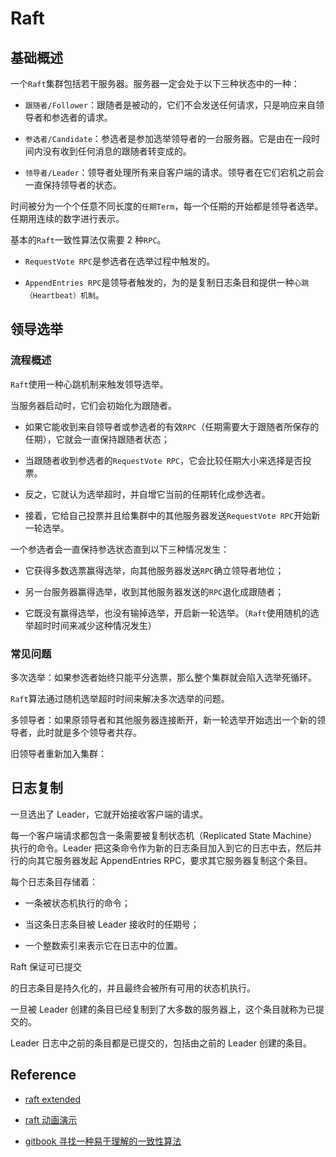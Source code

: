 # Raft

## 基础概述

一个`Raft`集群包括若干服务器。服务器一定会处于以下三种状态中的一种：

+ `跟随者/Follower`：跟随者是被动的，它们不会发送任何请求，只是响应来自领导者和参选者的请求。

+ `参选者/Candidate`：参选者是参加选举领导者的一台服务器。它是由在一段时间内没有收到任何消息的跟随者转变成的。

+ `领导者/Leader`：领导者处理所有来自客户端的请求。领导者在它们宕机之前会一直保持领导者的状态。

时间被分为一个个任意不同长度的`任期Term`，每一个任期的开始都是领导者选举。任期用连续的数字进行表示。

基本的`Raft`一致性算法仅需要 2 种`RPC`。

+ `RequestVote RPC`是参选者在选举过程中触发的。

+ `AppendEntries RPC`是领导者触发的，为的是复制日志条目和提供一种`心跳（Heartbeat）机制`。

## 领导选举

### 流程概述

`Raft`使用一种心跳机制来触发领导选举。

当服务器启动时，它们会初始化为跟随者。

+ 如果它能收到来自领导者或参选者的有效`RPC`（任期需要大于跟随者所保存的任期），它就会一直保持跟随者状态；

+ 当跟随者收到参选者的`RequestVote RPC`，它会比较任期大小来选择是否投票。

+ 反之，它就认为选举超时，并自增它当前的任期转化成参选者。

+ 接着，它给自己投票并且给集群中的其他服务器发送`RequestVote RPC`开始新一轮选举。

一个参选者会一直保持参选状态直到以下三种情况发生：

+ 它获得多数选票赢得选举，向其他服务器发送`RPC`确立领导者地位；

+ 另一台服务器赢得选举，收到其他服务器发送的`RPC`退化成跟随者；

+ 它既没有赢得选举，也没有输掉选举，开启新一轮选举。（`Raft`使用随机的选举超时时间来减少这种情况发生）

### 常见问题

多次选举：如果参选者始终只能平分选票，那么整个集群就会陷入选举死循环。

`Raft`算法通过随机选举超时时间来解决多次选举的问题。

多领导者：如果原领导者和其他服务器连接断开，新一轮选举开始选出一个新的领导者，此时就是多个领导者共存。

旧领导者重新加入集群：

## 日志复制

一旦选出了 Leader，它就开始接收客户端的请求。

每一个客户端请求都包含一条需要被复制状态机（Replicated State Machine）执行的命令。Leader 把这条命令作为新的日志条目加入到它的日志中去，然后并行的向其它服务器发起 AppendEntries RPC，要求其它服务器复制这个条目。

每个日志条目存储着：

+ 一条被状态机执行的命令；

+ 当这条日志条目被 Leader 接收时的任期号；

+ 一个整数索引来表示它在日志中的位置。

Raft 保证可已提交

的日志条目是持久化的，并且最终会被所有可用的状态机执行。

一旦被 Leader 创建的条目已经复制到了大多数的服务器上，这个条目就称为已提交的。

Leader 日志中之前的条目都是已提交的，包括由之前的 Leader 创建的条目。

## Reference

+ [raft extended](https://pdos.csail.mit.edu/6.824/papers/raft-extended.pdf)

+ [raft 动画演示](http://www.kailing.pub/raft/index.html)

+ [gitbook 寻找一种易于理解的一致性算法](https://knowledge-sharing.gitbooks.io/raft/content/)